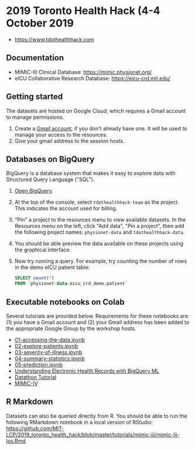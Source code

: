 # 2019 Toronto Health Hack (4-4 October 2019

- https://www.tdothealthhack.com

## Documentation

- MIMIC-III Clinical Database: https://mimic.physionet.org/
- eICU Collaborative Research Database: https://eicu-crd.mit.edu/

## Getting started

The datasets are hosted on Google Cloud, which requires a Gmail account to manage permissions.

1. Create a [Gmail account](https://www.google.com/gmail/about/), if you don't already have one. It will be used to manage your access to the resources.
2. Give your gmail address to the session hosts.

## Databases on BigQuery

BigQuery is a database system that makes it easy to explore data with Structured Query Language ("SQL").

1. [Open BigQuery](https://console.cloud.google.com/bigquery?project=tdothealthhack-team).
2. At the top of the console, select `tdothealthhack-team` as the project. This indicates the account used for billing.
3. "Pin" a project to the resources menu to view available datasets. In the Resources menu on the left, click "Add data", "Pin a project", then add the following project names: `physionet-data` and `tdothealthhack-data`.
4. You should be able preview the data available on these projects using the graphical interface.
5. Now try running a query. For example, try counting the number of rows in the demo eICU patient table:

   ```SQL
   SELECT count(*)
   FROM `physionet-data.eicu_crd_demo.patient` 
   ```

## Executable notebooks on Colab

Several tutorials are provided below. Requirements for these notebooks are: (1) you have a Gmail account and (2) your Gmail address has been added to the appropriate Google Group by the workshop hosts.

* [01-accessing-the-data.ipynb](https://colab.research.google.com/github/MIT-LCP/2019_toronto_health_hack/blob/master/tutorials/eicu/01-accessing-the-data.ipynb)
* [02-explore-patients.ipynb](https://colab.research.google.com/github/MIT-LCP/2019_toronto_health_hack/blob/master/tutorials/eicu/02-explore-patients.ipynb)
* [03-severity-of-illness.ipynb](https://colab.research.google.com/github/MIT-LCP/2019_toronto_health_hack/blob/master/tutorials/eicu/03-severity-of-illness.ipynb)
* [04-summary-statistics.ipynb](https://colab.research.google.com/github/MIT-LCP/2019_toronto_health_hack/blob/master/tutorials/eicu/04-summary-statistics.ipynb)
* [05-prediction.ipynb](https://colab.research.google.com/github/MIT-LCP/2019_toronto_health_hack/blob/master/tutorials/eicu/05-prediction.ipynb)
* [Understanding Electronic Health Records with BigQuery ML](https://github.com/GoogleCloudPlatform/healthcare/blob/master/datathon/mimic_eicu/tutorials/BigQuery_ML.ipynb)
* [Datathon Tutorial](https://github.com/GoogleCloudPlatform/healthcare/blob/master/datathon/mimic_eicu/tutorials/bigquery_tutorial.ipynb)
* [MIMIC-IV](https://colab.research.google.com/github/MIT-LCP/2019_toronto_health_hack/blob/master/tutorials/mimic-iii/summary-statistics.ipynb)

## R Markdown

Datasets can also be queried directly from R. You should be able to run the following RMarkdown notebook in a local version of RStudio: https://github.com/MIT-LCP/2019_toronto_health_hack/blob/master/tutorials/mimic-iii/mimic-iii-los.Rmd
